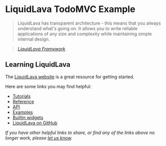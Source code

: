 # LiquidLava TodoMVC Example

> LiquidLava has transparent architecture - this means that you always understand what's going on.
> It allows you to write reliable applications of any size and complexity 
> while maintaining simple internal design.

> _[LiquidLava Framework](http://lava-framework.com/)_

## Learning LiquidLava

The [LiquidLava website](http://lava-framework.com/) is a great resource for getting started.

Here are some links you may find helpful:

* [Tutorials](http://www.lava-framework.com/www/doc.html#tab=tutorials)
* [Reference](http://www.lava-framework.com/www/doc.html#tab=reference)
* [API](http://www.lava-framework.com/www/doc.html#tab=api)
* [Examples](http://www.lava-framework.com/www/examples.html)
* [Builtin widgets](http://www.lava-framework.com/www/widgets.html)
* [LiquidLava on GitHub](https://github.com/kogarashisan/LiquidLava/)

_If you have other helpful links to share, or find any of the links above no longer work, please [let us know](https://github.com/tastejs/todomvc/issues)._